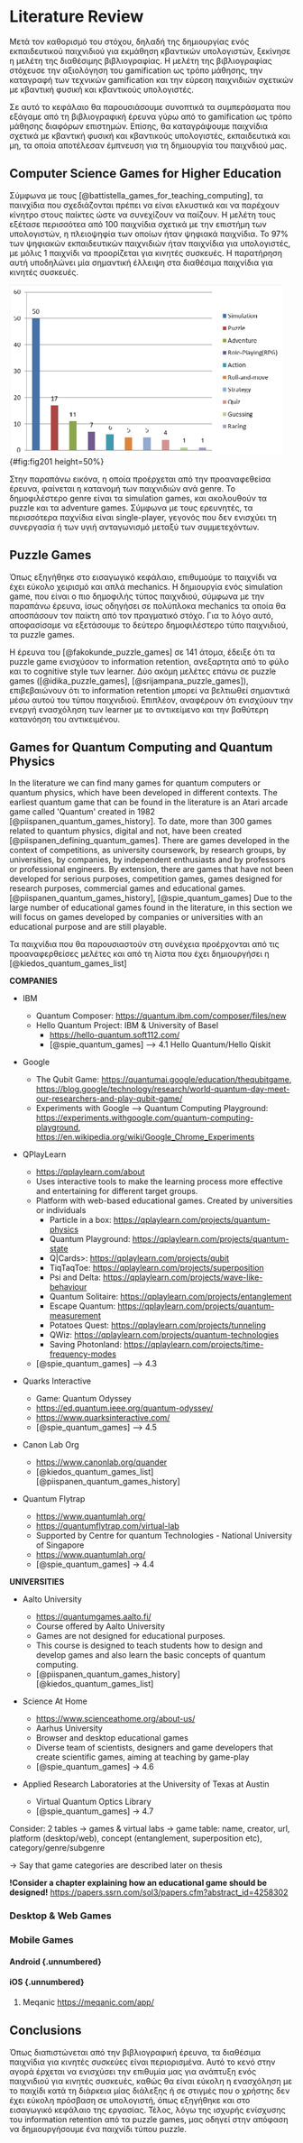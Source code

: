 # Literature Review

Μετά τον καθορισμό του στόχου, δηλαδή της δημιουργίας ενός εκπαιδευτικού παιχνιδιού για εκμάθηση κβαντικών υπολογιστών, ξεκίνησε η μελέτη της διαθέσιμης βιβλιογραφίας. Η μελέτη της βιβλιογραφίας στόχευσε την αξιολόγηση του gamification ως τρόπο μάθησης, την καταγραφή των τεχνικών gamification και την εύρεση παιχνιδιών σχετικών με κβαντική φυσική και κβαντικούς υπολογιστές.

Σε αυτό το κεφάλαιο θα παρουσιάσουμε συνοπτικά τα συμπεράσματα που εξάγαμε από τη βιβλιογραφική έρευνα γύρω από το gamification ως τρόπο μάθησης διαφόρων επιστημών. Επίσης, θα καταγράψουμε παιχνίδια σχετικά με κβαντική φυσική και κβαντικούς υπολογιστές, εκπαιδευτικά και μη, τα οποία αποτέλεσαν έμπνευση για τη δημιουργία του παιχνδιού μας.

## Computer Science Games for Higher Education

Σύμφωνα με τους [@battistella_games_for_teaching_computing], τα παινχίδια που σχεδιάζονται πρέπει να είναι ελκυστικά και να παρέχουν κίνητρο στους παίκτες ώστε να συνεχίζουν να παίζουν. Η μελέτη τους εξέτασε περισσότεα από 100 παιχνίδια σχετικά με την επιστήμη των υπολογιστών, η πλειοψηφία των οποίων ήταν ψηφιακά παιχνίδια. Το 97% των ψηφιακών εκπαιδευτικών παιχνιδιών ήταν παιχνίδια για υπολογιστές, με μόλις 1 παιχνίδι να προορίζεται για κινητές συσκευές. Η παρατήρηση αυτή υποδηλώνει μία σημαντική έλλειψη στα διαθέσιμα παιχνίδια για κινητές συσκευές.

![Distribution of games per genre](chapter-2/game_distribution.png){#fig:fig201 height=50%}

Στην παραπάνω εικόνα, η οποία προέρχεται από την προαναφεθείσα έρευνα, φαίνεται η κατανομή των παιχνιδιών ανά genre. Το δημοφιλέστερο genre είναι τα simulation games, και ακολουθούν τα puzzle και τα adventure games. Σύμφωνα με τους ερευνητές, τα περισσότερα παχνίδια είναι single-player, γεγονός που δεν ενισχύει τη συνεργασία ή των υγιή ανταγωνισμό μεταξύ των συμμετεχόντων.

## Puzzle Games

Όπως εξηγήθηκε στο εισαγωγικό κεφάλαιο, επιθυμούμε το παιχνίδι να έχει εύκολο χειρισμό και απλά mechanics. Η δημιουργία ενός simulation game, που είναι ο πιο δημοφιλής τύπος παιχνδιού, σύμφωνα με την παραπάνω έρευνα, ίσως οδηγήσει σε πολύπλοκα mechanics τα οποία θα αποσπάσουν τον παίκτη από τον πραγματικό στόχο.
Για το λόγο αυτό, αποφασίσαμε να εξετάσουμε το δεύτερο δημοφιλέστερο τύπο παιχνιδιού, τα puzzle games.

Η έρευνα του [@fakokunde_puzzle_games] σε 141 άτομα, έδειξε ότι τα puzzle game ενισχύσον το information retention, ανεξαρτητα από το φύλο και το cognitive style των learner. Δύο ακόμη μελέτες επάνω σε puzzle games ([@idika_puzzle_games], [@srijampana_puzzle_games]), επιβεβαιώνουν ότι το information retention μπορεί να βελτιωθεί σημαντικά μέσω αυτού του τύπου παιχνιδιού. Επιπλέον, αναφέρουν ότι ενισχύουν την ενεργή ενασχόληση των learner με το αντικείμενο και την βαθύτερη κατανόηση του αντικειμένου.

## Games for Quantum Computing and Quantum Physics

In the literature we can find many games for quantum computers or quantum physics, which have been developed in different contexts. The earliest quantum game that can be found in the literature is an Atari arcade game called 'Quantum' created in 1982 [@piispanen_quantum_games_history]. To date, more than 300 games related to quantum physics, digital and not, have been created [@piispanen_defining_quantum_games]. There are games developed in the context of competitions, as university coursework, by research groups, by universities, by companies, by independent enthusiasts and by professors or professional engineers. By extension, there are games that have not been developed for serious purposes, competition games, games designed for research purposes, commercial games and educational games. [@piispanen_quantum_games_history], [@spie_quantum_games] Due to the large number of educational games found in the literature, in this section we will focus on games developed by companies or universities with an educational purpose and are still playable.

Τα παιχνίδια που θα παρουσιαστούν στη συνέχεια προέρχονται από τις προαναφερθείσες μελέτες και από τη λίστα που έχει δημιουργήσει η [@kiedos_quantum_games_list]

**COMPANIES**

- IBM

  - Quantum Composer: https://quantum.ibm.com/composer/files/new
  - Hello Quantum Project: IBM & University of Basel
    - https://hello-quantum.soft112.com/
    - [@spie_quantum_games] --> 4.1 Hello Quantum/Hello Qiskit

- Google

  - The Qubit Game: https://quantumai.google/education/thequbitgame, https://blog.google/technology/research/world-quantum-day-meet-our-researchers-and-play-qubit-game/
  - Experiments with Google --> Quantum Computing Playground: https://experiments.withgoogle.com/quantum-computing-playground, https://en.wikipedia.org/wiki/Google_Chrome_Experiments

- QPlayLearn

  - https://qplaylearn.com/about
  - Uses interactive tools to make the learning process more effective and entertaining for different target groups.
  - Platform with web-based educational games. Created by universities or individuals
    - Particle in a box: https://qplaylearn.com/projects/quantum-physics
    - Quantum Playground: https://qplaylearn.com/projects/quantum-state
    - Q|Cards>: https://qplaylearn.com/projects/qubit
    - TiqTaqToe: https://qplaylearn.com/projects/superposition
    - Psi and Delta: https://qplaylearn.com/projects/wave-like-behaviour
    - Quantum Solitaire: https://qplaylearn.com/projects/entanglement
    - Escape Quantum: https://qplaylearn.com/projects/quantum-measurement
    - Potatoes Quest: https://qplaylearn.com/projects/tunneling
    - QWiz: https://qplaylearn.com/projects/quantum-technologies
    - Saving Photonland: https://qplaylearn.com/projects/time-frequency-modes
  - [@spie_quantum_games] --> 4.3

- Quarks Interactive

  - Game: Quantum Odyssey
  - https://ed.quantum.ieee.org/quantum-odyssey/
  - https://www.quarksinteractive.com/
  - [@spie_quantum_games] --> 4.5

- Canon Lab Org

  - https://www.canonlab.org/quander
  - [@kiedos_quantum_games_list] [@piispanen_quantum_games_history]

- Quantum Flytrap
  - https://www.quantumlah.org/
  - https://quantumflytrap.com/virtual-lab
  - Supported by Centre for quantum Technologies - National University of Singapore
  - https://www.quantumlah.org/
  - [@spie_quantum_games] -> 4.4

**UNIVERSITIES**

- Aalto University

  - https://quantumgames.aalto.fi/
  - Course offered by Aalto University
  - Games are not designed for educational purposes.
  - This course is designed to teach students how to design and develop games and also learn the basic concepts of quantum computing.
  - [@piispanen_quantum_games_history] [@kiedos_quantum_games_list]

- Science At Home

  - https://www.scienceathome.org/about-us/
  - Aarhus University
  - Browser and desktop educational games
  - Diverse team of scientists, designers and game developers that create scientific games, aiming at teaching by game-play
  - [@spie_quantum_games] -> 4.6

- Applied Research Laboratories at the University of Texas at Austin
  - Virtual Quantum Optics Library
  - [@spie_quantum_games] -> 4.7

Consider:
2 tables -> games & virtual labs
-> game table: name, creator, url, platform (desktop/web), concept (entanglement, superposition etc), category/genre/subgenre

-> Say that game categories are described later on thesis

**!Consider a chapter explaining how an educational game should be designed!**
https://papers.ssrn.com/sol3/papers.cfm?abstract_id=4258302

### Desktop & Web Games

### Mobile Games

#### Android {.unnumbered}

#### iOS {.unnumbered}

1. Meqanic https://meqanic.com/app/

## Conclusions

Όπως διαπιστώνεται από την βιβλιογραφική έρευνα, τα διαθέσιμα παιχνίδια για κινητές συσκεύες είναι περιορισμένα. Αυτό το κενό στην αγορά έρχεται να ενισχύσει την επιθυμία μας για ανάπτυξη ενός παιχνιδιού για κινητές συσκευές, καθώς θα είναι εύκολη η ενασχόληση με το παιχίδι κατά τη διάρκεια μίας διάλεξης ή σε στιγμές που ο χρήστης δεν έχει εύκολη πρόσβαση σε υπολογιστή, όπως εξηγήθηκε και στο εισαγωγικό κεφάλαιο της εργασίας. Τέλος, λόγω της ισχυρής ενίσχυσης του information retention από τα puzzle games, μας οδηγεί στην απόφαση να δημιουργήσουμε ένα παιχνίδι τύπου puzzle.
